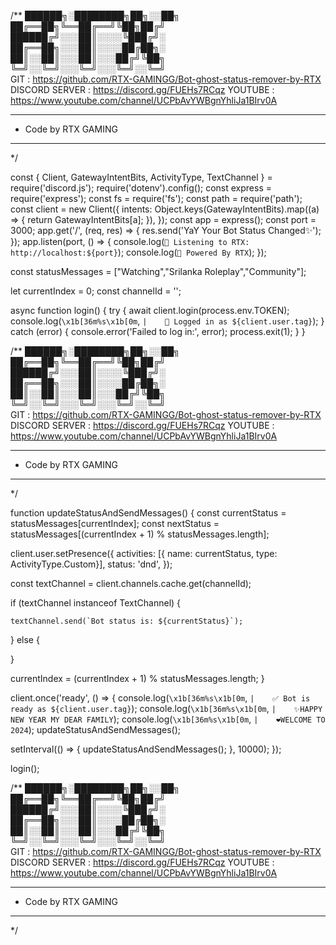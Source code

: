 /**
 ██████╗░████████╗██╗░░██╗           
 ██╔══██╗╚══██╔══╝╚██╗██╔╝          
 ██████╔╝░░░██║░░░░╚███╔╝░          
 ██╔══██╗░░░██║░░░░██╔██╗░          
 ██║░░██║░░░██║░░░██╔╝╚██╗          
 ╚═╝░░╚═╝░░░╚═╝░░░╚═╝░░╚═╝          
  GIT : https://github.com/RTX-GAMINGG/Bot-ghost-status-remover-by-RTX
  DISCORD SERVER : https://discord.gg/FUEHs7RCqz
  YOUTUBE : https://www.youtube.com/channel/UCPbAvYWBgnYhliJa1BIrv0A
 * **********************************************
 *   Code by RTX GAMING
 * **********************************************
 */



const { Client, GatewayIntentBits, ActivityType, TextChannel } = require('discord.js');
require('dotenv').config();
const express = require('express');
const fs = require('fs');
const path = require('path');
const client = new Client({
  intents: Object.keys(GatewayIntentBits).map((a) => {
    return GatewayIntentBits[a];
  }),
});
const app = express();
const port = 3000;
app.get('/', (req, res) => {
  res.send('YaY Your Bot Status Changed✨');
});
app.listen(port, () => {
  console.log(`🔗 Listening to RTX: http://localhost:${port}`);
  console.log(`🔗 Powered By RTX`);
});


const statusMessages = ["Watching","Srilanka Roleplay","Community"];


let currentIndex = 0;
const channelId = '';

async function login() {
  try {
    await client.login(process.env.TOKEN);
    console.log(`\x1b[36m%s\x1b[0m`, `|    🐇 Logged in as ${client.user.tag}`);
  } catch (error) {
    console.error('Failed to log in:', error);
    process.exit(1);
  }
}

/**
 ██████╗░████████╗██╗░░██╗           
 ██╔══██╗╚══██╔══╝╚██╗██╔╝          
 ██████╔╝░░░██║░░░░╚███╔╝░          
 ██╔══██╗░░░██║░░░░██╔██╗░          
 ██║░░██║░░░██║░░░██╔╝╚██╗          
 ╚═╝░░╚═╝░░░╚═╝░░░╚═╝░░╚═╝          
GIT : https://github.com/RTX-GAMINGG/Bot-ghost-status-remover-by-RTX
  DISCORD SERVER : https://discord.gg/FUEHs7RCqz
  YOUTUBE : https://www.youtube.com/channel/UCPbAvYWBgnYhliJa1BIrv0A
 * **********************************************
 *   Code by RTX GAMING
 * **********************************************
 */


function updateStatusAndSendMessages() {
  const currentStatus = statusMessages[currentIndex];
  const nextStatus = statusMessages[(currentIndex + 1) % statusMessages.length];

  client.user.setPresence({
    activities: [{ name: currentStatus, type: ActivityType.Custom}],
    status: 'dnd',
  });

  
  const textChannel = client.channels.cache.get(channelId);

  if (textChannel instanceof TextChannel) {
   
    textChannel.send(`Bot status is: ${currentStatus}`);
  } else {

  }

  currentIndex = (currentIndex + 1) % statusMessages.length;
}

client.once('ready', () => {
  console.log(`\x1b[36m%s\x1b[0m`, `|    ✅ Bot is ready as ${client.user.tag}`);
  console.log(`\x1b[36m%s\x1b[0m`, `|    ✨HAPPY NEW YEAR MY DEAR FAMILY`);
  console.log(`\x1b[36m%s\x1b[0m`, `|    ❤️WELCOME TO 2024`);
  updateStatusAndSendMessages();

  setInterval(() => {
    updateStatusAndSendMessages();
  }, 10000);
});

login();

/**
 ██████╗░████████╗██╗░░██╗           
 ██╔══██╗╚══██╔══╝╚██╗██╔╝          
 ██████╔╝░░░██║░░░░╚███╔╝░          
 ██╔══██╗░░░██║░░░░██╔██╗░          
 ██║░░██║░░░██║░░░██╔╝╚██╗          
 ╚═╝░░╚═╝░░░╚═╝░░░╚═╝░░╚═╝          
GIT : https://github.com/RTX-GAMINGG/Bot-ghost-status-remover-by-RTX
  DISCORD SERVER : https://discord.gg/FUEHs7RCqz
  YOUTUBE : https://www.youtube.com/channel/UCPbAvYWBgnYhliJa1BIrv0A
 * **********************************************
 *   Code by RTX GAMING
 * **********************************************
 */
